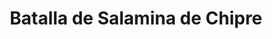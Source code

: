 ﻿---
title: "Batalla de Salamina de Chipre"
permalink: periodes_547.html
layout: periode
dataInici: -306
sidebar: periodes
pares:
  - id: 199
    title: "Cuarta guerra de los diádocos"
    dataInici: "(-308)"
    dataFi: "(-301)"

fills:
jocsPrincipals:
jocsEscenaris:
jocsEpoca:
  - title: "War Galley"
    bggId: 1894
    escenari: "Salamis (Cyprus)"

jocsEpocaEscenaris:
---
